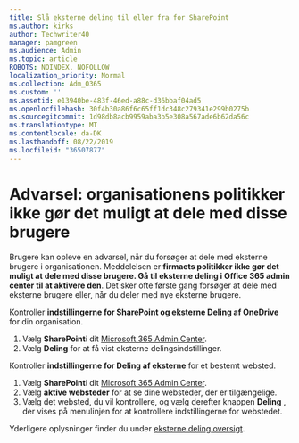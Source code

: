 ```yaml
---
title: Slå eksterne deling til eller fra for SharePoint
ms.author: kirks
author: Techwriter40
manager: pamgreen
ms.audience: Admin
ms.topic: article
ROBOTS: NOINDEX, NOFOLLOW
localization_priority: Normal
ms.collection: Adm_O365
ms.custom: ''
ms.assetid: e13940be-483f-46ed-a88c-d36bbaf04ad5
ms.openlocfilehash: 30f4b30a86f6c65ff1dc348c279341e299b0275b
ms.sourcegitcommit: 1d98db8acb9959aba3b5e308a567ade6b62da56c
ms.translationtype: MT
ms.contentlocale: da-DK
ms.lasthandoff: 08/22/2019
ms.locfileid: "36507877"
---
```

# <a name="warning-message-your-organizations-policies-dont-allow-you-to-share-with-these-users"></a>Advarsel: organisationens politikker ikke gør det muligt at dele med disse brugere

Brugere kan opleve en advarsel, når du forsøger at dele med eksterne brugere i organisationen. Meddelelsen er **firmaets politikker ikke gør det muligt at dele med disse brugere. Gå til eksterne deling i Office 365 admin center til at aktivere den**. Det sker ofte første gang forsøger at dele med eksterne brugere eller, når du deler med nye eksterne brugere.

Kontroller **indstillingerne for SharePoint og eksterne Deling af OneDrive** for din organisation.

1. Vælg **SharePoint**i dit [Microsoft 365 Admin Center](https://admin.microsoft.com/AdminPortal/Home#/homepage">https://admin.microsoft.com/).
3. Vælg **Deling** for at få vist eksterne delingsindstillinger.

Kontroller **indstillingerne for Deling af eksterne** for et bestemt websted.

1. Vælg **SharePoint**i dit [Microsoft 365 Admin Center](https://admin.microsoft.com/AdminPortal/Home#/homepage">https://admin.microsoft.com/).
2. Vælg **aktive websteder** for at se dine websteder, der er tilgængelige.
3. Vælg det websted, du vil kontrollere, og vælg derefter knappen **Deling** , der vises på menulinjen for at kontrollere indstillingerne for webstedet.

Yderligere oplysninger finder du under [eksterne deling oversigt](https://docs.microsoft.com/sharepoint/external-sharing-overview).
